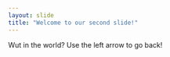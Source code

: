 ```yaml
---
layout: slide
title: "Welcome to our second slide!"
---
```

Wut in the world?
Use the left arrow to go back!
